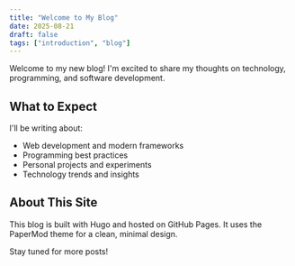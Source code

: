 ```yaml
---
title: "Welcome to My Blog"
date: 2025-08-21
draft: false
tags: ["introduction", "blog"]
---
```


Welcome to my new blog! I'm excited to share my thoughts on technology, programming, and software development.

## What to Expect

I'll be writing about:
- Web development and modern frameworks
- Programming best practices
- Personal projects and experiments
- Technology trends and insights

## About This Site

This blog is built with Hugo and hosted on GitHub Pages. It uses the PaperMod theme for a clean, minimal design.

Stay tuned for more posts!